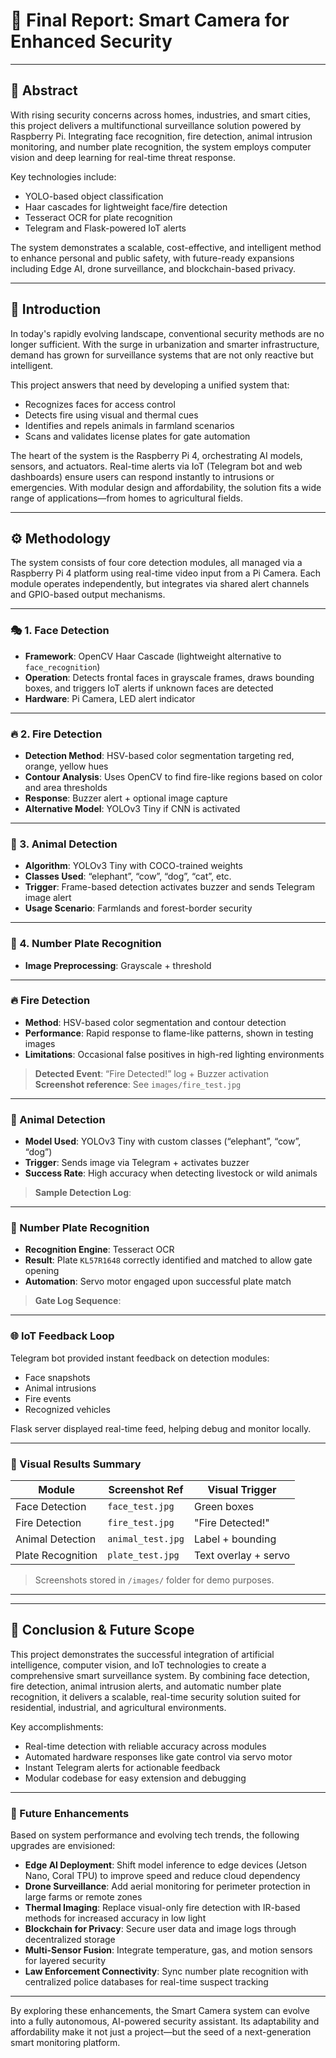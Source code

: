 # 📘 Final Report: Smart Camera for Enhanced Security

---

## 🎯 Abstract

With rising security concerns across homes, industries, and smart cities, this project delivers a multifunctional surveillance solution powered by Raspberry Pi. Integrating face recognition, fire detection, animal intrusion monitoring, and number plate recognition, the system employs computer vision and deep learning for real-time threat response.

Key technologies include:
- YOLO-based object classification
- Haar cascades for lightweight face/fire detection
- Tesseract OCR for plate recognition
- Telegram and Flask-powered IoT alerts

The system demonstrates a scalable, cost-effective, and intelligent method to enhance personal and public safety, with future-ready expansions including Edge AI, drone surveillance, and blockchain-based privacy.

---

## 🧠 Introduction

In today's rapidly evolving landscape, conventional security methods are no longer sufficient. With the surge in urbanization and smarter infrastructure, demand has grown for surveillance systems that are not only reactive but intelligent.

This project answers that need by developing a unified system that:
- Recognizes faces for access control
- Detects fire using visual and thermal cues
- Identifies and repels animals in farmland scenarios
- Scans and validates license plates for gate automation

The heart of the system is the Raspberry Pi 4, orchestrating AI models, sensors, and actuators. Real-time alerts via IoT (Telegram bot and web dashboards) ensure users can respond instantly to intrusions or emergencies. With modular design and affordability, the solution fits a wide range of applications—from homes to agricultural fields.

---

## ⚙️ Methodology

The system consists of four core detection modules, all managed via a Raspberry Pi 4 platform using real-time video input from a Pi Camera. Each module operates independently, but integrates via shared alert channels and GPIO-based output mechanisms.

---

### 🎭 1. Face Detection

- **Framework**: OpenCV Haar Cascade (lightweight alternative to `face_recognition`)
- **Operation**: Detects frontal faces in grayscale frames, draws bounding boxes, and triggers IoT alerts if unknown faces are detected
- **Hardware**: Pi Camera, LED alert indicator

---

### 🔥 2. Fire Detection

- **Detection Method**: HSV-based color segmentation targeting red, orange, yellow hues
- **Contour Analysis**: Uses OpenCV to find fire-like regions based on color and area thresholds
- **Response**: Buzzer alert + optional image capture
- **Alternative Model**: YOLOv3 Tiny if CNN is activated

---

### 🐾 3. Animal Detection

- **Algorithm**: YOLOv3 Tiny with COCO-trained weights
- **Classes Used**: “elephant”, “cow”, “dog”, “cat”, etc.
- **Trigger**: Frame-based detection activates buzzer and sends Telegram image alert
- **Usage Scenario**: Farmlands and forest-border security

---

### 🚗 4. Number Plate Recognition

- **Image Preprocessing**: Grayscale + threshold



---

### 🔥 Fire Detection

- **Method**: HSV-based color segmentation and contour detection
- **Performance**: Rapid response to flame-like patterns, shown in testing images
- **Limitations**: Occasional false positives in high-red lighting environments

> **Detected Event**: “Fire Detected!” log + Buzzer activation  
> **Screenshot reference**: See `images/fire_test.jpg`

---

### 🐾 Animal Detection

- **Model Used**: YOLOv3 Tiny with custom classes (“elephant”, “cow”, “dog”)
- **Trigger**: Sends image via Telegram + activates buzzer
- **Success Rate**: High accuracy when detecting livestock or wild animals

> **Sample Detection Log**:


---

### 🚗 Number Plate Recognition

- **Recognition Engine**: Tesseract OCR
- **Result**: Plate `KL57R1648` correctly identified and matched to allow gate opening
- **Automation**: Servo motor engaged upon successful plate match

> **Gate Log Sequence**:


---

### 🌐 IoT Feedback Loop

Telegram bot provided instant feedback on detection modules:
- Face snapshots
- Animal intrusions
- Fire events
- Recognized vehicles

Flask server displayed real-time feed, helping debug and monitor locally.

---

### 📸 Visual Results Summary

| Module           | Screenshot Ref         | Visual Trigger     |
|------------------|------------------------|--------------------|
| Face Detection   | `face_test.jpg`        | Green boxes        |
| Fire Detection   | `fire_test.jpg`        | "Fire Detected!"   |
| Animal Detection | `animal_test.jpg`      | Label + bounding   |
| Plate Recognition| `plate_test.jpg`       | Text overlay + servo|

> Screenshots stored in `/images/` folder for demo purposes.

---

---

## 🧠 Conclusion & Future Scope

This project demonstrates the successful integration of artificial intelligence, computer vision, and IoT technologies to create a comprehensive smart surveillance system. By combining face detection, fire detection, animal intrusion alerts, and automatic number plate recognition, it delivers a scalable, real-time security solution suited for residential, industrial, and agricultural environments.

Key accomplishments:
- Real-time detection with reliable accuracy across modules
- Automated hardware responses like gate control via servo motor
- Instant Telegram alerts for actionable feedback
- Modular codebase for easy extension and debugging

---

### 🚀 Future Enhancements

Based on system performance and evolving tech trends, the following upgrades are envisioned:

- **Edge AI Deployment**: Shift model inference to edge devices (Jetson Nano, Coral TPU) to improve speed and reduce cloud dependency
- **Drone Surveillance**: Add aerial monitoring for perimeter protection in large farms or remote zones
- **Thermal Imaging**: Replace visual-only fire detection with IR-based methods for increased accuracy in low light
- **Blockchain for Privacy**: Secure user data and image logs through decentralized storage
- **Multi-Sensor Fusion**: Integrate temperature, gas, and motion sensors for layered security
- **Law Enforcement Connectivity**: Sync number plate recognition with centralized police databases for real-time suspect tracking

---

By exploring these enhancements, the Smart Camera system can evolve into a fully autonomous, AI-powered security assistant. Its adaptability and affordability make it not just a project—but the seed of a next-generation smart monitoring platform.


